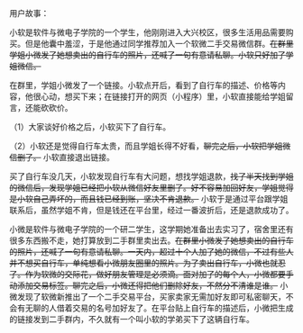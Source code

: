 用户故事：

小软是软件与微电子学院的一个学生，他刚刚进入大兴校区，很多生活用品需要购买。但是他囊中羞涩，于是他通过同学推荐加入一个软微二手交易微信群。~~在群里学姐小微发了她想卖出的自行车的照片，还喊了一句有意请私聊。小软只好加了学姐微信。~~

在群里，学姐小微发了一个链接。小软点开后，看到了自行车的描述、价格等内容，他很心动，想买下来；在链接打开的网页（小程序）里，小软直接能给学姐留言，还能砍砍价。

（1）大家谈好价格之后，小软买下了自行车。

（2）小软还是觉得自行车太贵，而且学姐长得不好看，~~聊完之后，小软把学姐微信删了。~~ 小软直接退出链接。

买了自行车没几天，小软发现自行车有大问题，想找学姐退款，~~找了半天找到学姐的微信后，发现学姐已经把小软从微信好友里删了。好不容易加回好友，学姐觉得是小软自己弄坏的，而且钱已经到账，坚决不肯退款。~~  小软于是通过平台跟学姐联系后，虽然学姐不肯，但是钱还在平台里，经过一番波折后，还是退款成功了。



小微是软件与微电子学院的一个研二学生，这学期她准备出去实习了，宿舍里还有很多东西搬不走，她打算放到二手群里卖出去。~~在群里小微发了她想卖出的自行车的照片，还喊了一句有意请私聊。一天内，超过十个人加了她的微信，不过有些人并不想买自行车，单纯想看小微朋友圈里的照片。为了卖出自行车，小微也就忍了。作为软微的交际花，做好朋友管理是必须滴。面对加了的每个人，小微都要手动添加交易标签。聊完之后，小微还得把他们删除好友，不然分不清谁是谁。~~ 小微发现了软微新推出了一个二手交易平台，买家卖家无需加好友即可私密聊天，不会有无聊的人借着交易的名号加好友了。在平台贴上自行车的描述后，小微把生成的链接发到二手群内，不久就有一个叫小软的学弟买下了这辆自行车。